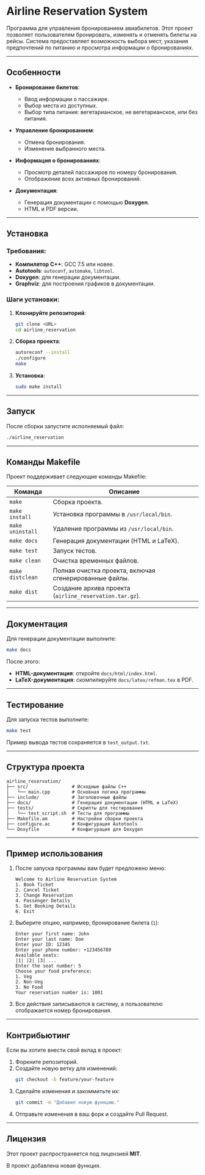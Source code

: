 # Airline Reservation System

Программа для управления бронированием авиабилетов. Этот проект позволяет пользователям бронировать, изменять и отменять билеты на рейсы. Система предоставляет возможность выбора мест, указания предпочтений по питанию и просмотра информации о бронированиях.

---

## Особенности

- **Бронирование билетов**:

  - Ввод информации о пассажире.
  - Выбор места из доступных.
  - Выбор типа питания: вегетарианское, не вегетарианское, или без питания.

- **Управление бронированием**:

  - Отмена бронирования.
  - Изменение выбранного места.

- **Информация о бронированиях**:

  - Просмотр деталей пассажиров по номеру бронирования.
  - Отображение всех активных бронирований.

- **Документация**:

  - Генерация документации с помощью **Doxygen**.
  - HTML и PDF версии.

---

## Установка

### Требования:

- **Компилятор C++**: GCC 7.5 или новее.
- **Autotools**: `autoconf`, `automake`, `libtool`.
- **Doxygen**: для генерации документации.
- **Graphviz**: для построения графиков в документации.

### Шаги установки:

1. **Клонируйте репозиторий**:

   ```bash
   git clone <URL>
   cd airline_reservation
   ```

2. **Сборка проекта**:

   ```bash
   autoreconf --install
   ./configure
   make
   ```

3. **Установка**:

   ```bash
   sudo make install
   ```

---

## Запуск

После сборки запустите исполняемый файл:

```bash
./airline_reservation
```

---

## Команды Makefile

Проект поддерживает следующие команды Makefile:

| Команда          | Описание                                                |
| ---------------- | ------------------------------------------------------- |
| `make`           | Сборка проекта.                                         |
| `make install`   | Установка программы в `/usr/local/bin`.                 |
| `make uninstall` | Удаление программы из `/usr/local/bin`.                 |
| `make docs`      | Генерация документации (HTML и LaTeX).                  |
| `make test`      | Запуск тестов.                                          |
| `make clean`     | Очистка временных файлов.                               |
| `make distclean` | Полная очистка проекта, включая сгенерированные файлы.  |
| `make dist`      | Создание архива проекта (`airline_reservation.tar.gz`). |

---

## Документация

Для генерации документации выполните:

```bash
make docs
```

После этого:

- **HTML-документация**: откройте `docs/html/index.html`.
- **LaTeX-документация**: скомпилируйте `docs/latex/refman.tex` в PDF.

---

## Тестирование

Для запуска тестов выполните:

```bash
make test
```

Пример вывода тестов сохраняется в `test_output.txt`.

---

## Структура проекта

```
airline_reservation/
├── src/                # Исходные файлы C++
│   └── main.cpp        # Основная логика программы
├── include/            # Заголовочные файлы
├── docs/               # Генерация документации (HTML и LaTeX)
├── tests/              # Скрипты для тестирования
│   └── test_script.sh  # Тесты для программы
├── Makefile.am         # Настройки сборки проекта
├── configure.ac        # Конфигурация Autotools
└── Doxyfile            # Конфигурация для Doxygen
```

---

## Пример использования

1. После запуска программы вам будет предложено меню:

   ```
   Welcome to Airline Reservation System
   1. Book Ticket
   2. Cancel Ticket
   3. Change Reservation
   4. Passenger Details
   5. Get Booking Details
   6. Exit
   ```

2. Выберите опцию, например, бронирование билета (`1`):

   ```
   Enter your first name: John
   Enter your last name: Doe
   Enter your ID: 12345
   Enter your phone number: +123456789
   Available seats:
   |1| |2| |3| ...
   Enter the seat number: 5
   Choose your food preference:
   1. Veg
   2. Non-Veg
   3. No Food
   Your reservation number is: 1001
   ```

3. Все действия записываются в систему, а пользователю отображается номер бронирования.

---

## Контрибьютинг

Если вы хотите внести свой вклад в проект:

1. Форкните репозиторий.
2. Создайте новую ветку для изменений:
   ```bash
   git checkout -b feature/your-feature
   ```
3. Сделайте изменения и закоммитьте их:
   ```bash
   git commit -m "Добавил новую функцию."
   ```
4. Отправьте изменения в ваш форк и создайте Pull Request.

---

## Лицензия

Этот проект распространяется под лицензией **MIT**.

В проект добавлена новая функция.
